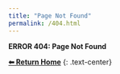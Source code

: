 ```yaml
---
title: "Page Not Found"
permalink: /404.html
---
```


**ERROR 404: Page Not Found**

[**⬅ Return Home**](https://imskully.github.io/ImSkully/)
{: .text-center}